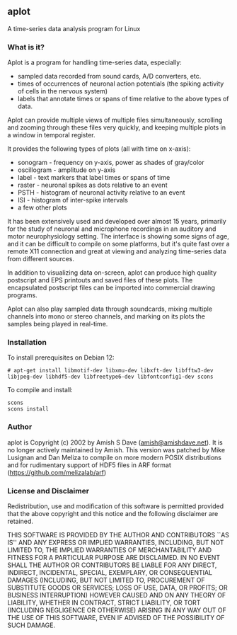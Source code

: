 
## aplot

A time-series data analysis program for Linux

### What is it?

Aplot is a program for handling time-series data, especially:

+ sampled data recorded from sound cards, A/D converters, etc.
+ times of occurrences of neuronal action potentials (the
  spiking activity of cells in the nervous system)
+ labels that annotate times or spans of time relative to the
  above types of data.

Aplot can provide multiple views of multiple files simultaneously, scrolling and
zooming through these files very quickly, and keeping multiple plots in a window
in temporal register.

It provides the following types of plots (all with time on x-axis):

+ sonogram - frequency on y-axis, power as shades of gray/color
+ oscillogram - amplitude on y-axis
+ label - text markers that label times or spans of time
+ raster - neuronal spikes as dots relative to an event
+ PSTH - histogram of neuronal activity relative to an event
+ ISI - histogram of inter-spike intervals
+ a few other plots

It has been extensively used and developed over almost 15 years, primarily for
the study of neuronal and microphone recordings in an auditory and motor
neurophysiology setting. The interface is showing some signs of age, and it can
be difficult to compile on some platforms, but it's quite fast over a remote X11
connection and great at viewing and analyzing time-series data from different
sources.

In addition to visualizing data on-screen, aplot can produce high quality
postscript and EPS printouts and saved files of these plots. The encapsulated
postscript files can be imported into commercial drawing programs.

Aplot can also play sampled data through soundcards, mixing multiple channels
into mono or stereo channels, and marking on its plots the samples being played
in real-time.

### Installation

To install prerequisites on Debian 12:

    # apt-get install libmotif-dev libxmu-dev libxft-dev libfftw3-dev libjpeg-dev libhdf5-dev libfreetype6-dev libfontconfig1-dev scons

To compile and install:

    scons
	scons install

### Author

aplot is Copyright (c) 2002 by Amish S Dave (amish@amishdave.net). It is no longer actively maintained by Amish. This version was patched by Mike Lusignan and Dan Meliza to compile on more modern POSIX distributions and for rudimentary support of HDF5 files in ARF format (https://github.com/melizalab/arf)

### License and Disclaimer

Redistribution, use and modification of this software is permitted provided that
the above copyright and this notice and the following disclaimer are retained.

THIS SOFTWARE IS PROVIDED BY THE AUTHOR AND CONTRIBUTORS ``AS IS'' AND ANY
EXPRESS OR IMPLIED WARRANTIES, INCLUDING, BUT NOT LIMITED TO, THE IMPLIED
WARRANTIES OF MERCHANTABILITY AND FITNESS FOR A PARTICULAR PURPOSE ARE
DISCLAIMED. IN NO EVENT SHALL THE AUTHOR OR CONTRIBUTORS BE LIABLE FOR ANY
DIRECT, INDIRECT, INCIDENTAL, SPECIAL, EXEMPLARY, OR CONSEQUENTIAL DAMAGES
(INCLUDING, BUT NOT LIMITED TO, PROCUREMENT OF SUBSTITUTE GOODS OR SERVICES;
LOSS OF USE, DATA, OR PROFITS; OR BUSINESS INTERRUPTION) HOWEVER CAUSED AND ON
ANY THEORY OF LIABILITY, WHETHER IN CONTRACT, STRICT LIABILITY, OR TORT
(INCLUDING NEGLIGENCE OR OTHERWISE) ARISING IN ANY WAY OUT OF THE USE OF THIS
SOFTWARE, EVEN IF ADVISED OF THE POSSIBILITY OF SUCH DAMAGE.
